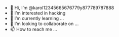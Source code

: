 - 👋 Hi, I’m @karol12345665676779y877789787888
- 👀 I’m interested in hacking
- 🌱 I’m currently learning ...
- 💞️ I’m looking to collaborate on ...
- 📫 How to reach me ...

<!---
karol12345665676779y877789787888/karol12345665676779y877789787888 is a ✨ special ✨ repository because its `README.md` (this file) appears on your GitHub profile.
You can click the Preview link to take a look at your changes.
--->
